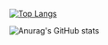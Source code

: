 [![Top Langs](https://github-readme-stats.vercel.app/api/top-langs/?username=DYPIXY&hide=makefile&hide=cmake)](https://github.com/DYPIXY/github-readme-stats)

![Anurag's GitHub stats](https://github-readme-stats.vercel.app/api?username=DYPIXY&count_private=true&show_icons=true&theme=radical)
